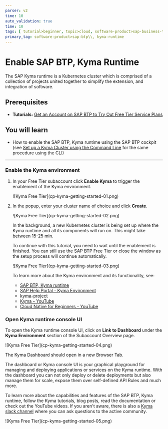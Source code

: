 ```yaml
---
parser: v2
time: 10
auto_validation: true
time: 10
tags: [ tutorial>beginner, topic>cloud, software-product>sap-business-technology-platform]
primary_tag: software-product>sap-btp\\, kyma-runtime
---
```


# Enable SAP BTP, Kyma Runtime
<!-- description --> The SAP Kyma runtime is a Kubernetes cluster which is comprised of a collection of projects united together to simplify the extension, and integration of software.

## Prerequisites
 - **Tutorials:** [Get an Account on SAP BTP to Try Out Free Tier Service Plans](btp-free-tier-account)

## You will learn
  - How to enable the SAP BTP, Kyma runtime using the SAP BTP cockpit (see [Set up a Kyma Cluster using the Command Line](btp-cli-setup-kyma-cluster) for the same procedure using the CLI)

---

### Enable the Kyma environment


1. In your Free Tier subaccount click **Enable Kyma** to trigger the enablement of the Kyma environment.

    <!-- border -->![Kyma Free Tier](cp-kyma-getting-started-01.png)

2. In the popup, enter your cluster name of choice and click **Create**.

    <!-- border -->![Kyma Free Tier](cp-kyma-getting-started-02.png)

    In the background, a new Kubernetes cluster is being set up where the Kyma runtime and all its components will run on. This might take between 15-25 min.

    To continue with this tutorial, you need to wait until the enablement is finished. You can still use the SAP BTP Free Tier or close the window as the setup process will continue automatically.

    <!-- border -->![Kyma Free Tier](cp-kyma-getting-started-03.png)

    To learn more about the Kyma environment and its functionality, see:

    - [SAP BTP, Kyma runtime](https://discovery-center.cloud.sap/serviceCatalog/kyma-runtime)
    - [SAP Help Portal - Kyma Environment](https://help.sap.com/viewer/3504ec5ef16548778610c7e89cc0eac3/Cloud/en-US/468c2f3c3ca24c2c8497ef9f83154c44.html)
    - [kyma-project](https://kyma-project.io/docs/kyma/latest)
    - [Kyma - YouTube](https://www.youtube.com/channel/UC8Q8bBtYe9gQN-dQ-_L8JvQ)
    - [Cloud Native for Beginners - YouTube](https://youtube.com/playlist?list=PL6RpkC85SLQCwaJ54TAAHMvSl5wpVPrai)


### Open Kyma runtime console UI


To open the Kyma runtime console UI, click on **Link to Dashboard** under the **Kyma Environment** section of the Subaccount Overview page.

<!-- border -->![Kyma Free Tier](cp-kyma-getting-started-04.png)

The Kyma Dashboard should open in a new Browser Tab.

The dashboard or Kyma console UI is your graphical playground for managing and deploying applications or services on the Kyma runtime. With the dashboard you can not only deploy or delete deployments but also manage them for scale, expose them over self-defined API Rules and much more.

To learn more about the capabilities and features of the SAP BTP, Kyma runtime, follow the Kyma tutorials, blog posts, read the documentation or check out the YouTube videos. If you aren't aware, there is also a [Kyma slack channel](https://kyma-community.slack.com/) where you can ask questions to the active community.

<!-- border -->![Kyma Free Tier](cp-kyma-getting-started-05.png)


